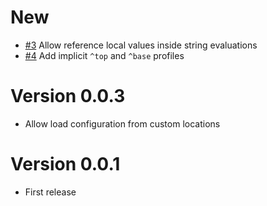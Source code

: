 # New

* [#3](https://github.com/vizor-games/jac/issues/3) Allow reference local values inside string evaluations
* [#4](https://github.com/vizor-games/jac/issues/4) Add implicit `^top` and `^base` profiles

# Version 0.0.3

* Allow load configuration from custom locations

# Version 0.0.1 

* First release
